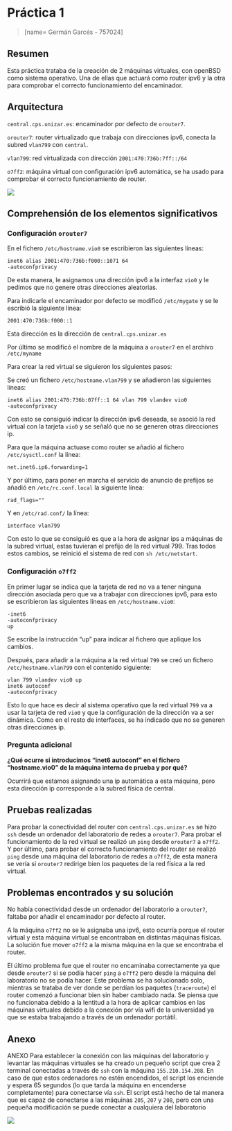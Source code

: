 # Práctica 1
> [name= Germán Garcés - 757024]
## Resumen
Esta práctica trataba de la creación de 2 máquinas virtuales, con openBSD como sistema operativo. Una de ellas que actuará como router ipv6 y la otra para comprobar el correcto funcionamiento del encaminador.
## Arquitectura

`central.cps.unizar.es`: encaminador por defecto de `orouter7`.

`orouter7`: router virtualizado que trabaja con direcciones ipv6, conecta la subred `vlan799` con `central`.

`vlan799`: red virtualizada con dirección `2001:470:736b:7ff::/64`

`o7ff2`: máquina virtual con configuración ipv6 automática, se ha usado para comprobar el correcto funcionamiento de router.

![](https://i.imgur.com/JrLY8E0.png)

## Comprehensión de los elementos significativos

### Configuración `orouter7`

En el fichero `/etc/hostname.vio0` se escribieron las siguientes líneas:
```
inet6 alias 2001:470:736b:f000::1071 64
-autoconfprivacy
```
De esta manera, le asignamos una dirección ipv6 a la interfaz `vio0` y le pedimos que no genere otras direcciones aleatorias.

Para indicarle el encaminador por defecto se modificó `/etc/mygate` y se le escribió la siguiente línea:
```
2001:470:736b:f000::1
```
Esta dirección es la dirección de `central.cps.unizar.es`

Por último se modificó el nombre de la máquina a `orouter7` en el archivo `/etc/myname`

Para crear la red virtual se siguieron los siguientes pasos:

Se creó un fichero `/etc/hostname.vlan799` y se añadieron las siguientes líneas:
```
inet6 alias 2001:470:736b:07ff::1 64 vlan 799 vlandev vio0
-autoconfprivacy
```
Con esto se consiguió indicar la dirección ipv6 deseada, se asoció la red virtual con la tarjeta `vio0` y se señaló que no se generen otras direcciones ip.

Para que la máquina actuase como router se añadió al fichero `/etc/sysctl.conf` la línea:
```
net.inet6.ip6.forwarding=1
```

Y por último, para poner en marcha el servicio de anuncio de prefijos se añadió en `/etc/rc.conf.local` la siguiente línea:
```
rad_flags=""
```
Y en `/etc/rad.conf/` la línea:
```
interface vlan799
```
Con esto lo que se consiguió es que a la hora de asignar ips a máquinas de la subred virtual, estas tuvieran el prefijo de la red virtual 799.
Tras todos estos cambios, se reinició el sistema de red con `sh /etc/netstart`.

### Configuración `o7ff2`

En primer lugar se indica que la tarjeta de red no va a tener ninguna dirección asociada pero que va a trabajar con direcciones ipv6, para esto se escribieron las siguientes líneas en `/etc/hostname.vio0`:
```
-inet6
-autoconfprivacy
up
```
Se escribe la instrucción “up” para indicar al fichero que aplique los cambios.

Después, para añadir a la máquina a la red virtual `799` se creó un fichero `/etc/hostname.vlan799` con el contenido siguiente:
```
vlan 799 vlandev vio0 up
inet6 autoconf
-autoconfprivacy
```
Esto lo que hace es decir al sistema operativo que la red virtual `799` va a usar la tarjeta de red `vio0` y que la configuración de la dirección va a ser dinámica. Como en el resto de interfaces, se ha indicado que no se generen otras direcciones ip.

### Pregunta adicional
**¿Qué ocurre si introducimos “inet6 autoconf” en el fichero “hostname.vio0” de la máquina interna de prueba y por qué?**

Ocurrirá que estamos asignando una ip automática a esta máquina, pero esta dirección ip corresponde a la subred física de central.

## Pruebas realizadas

Para probar la conectividad del router con `central.cps.unizar.es` se hizo `ssh` desde un ordenador del laboratorio de redes a `orouter7`.
Para probar el funcionamiento de la red virtual se realizó un `ping` desde `orouter7` a `o7ff2`.
Y por último, para probar el correcto funcionamiento del router se realizó `ping` desde una máquina del laboratorio de redes a `o7ff2`, de esta manera se vería si `orouter7` redirige bien los paquetes de la red física a la red virtual.

## Problemas encontrados y su solución

No había conectividad desde un ordenador del laboratorio a `orouter7`, faltaba por añadir el encaminador por defecto al router.

A la máquina `o7ff2` no se le asignaba una ipv6, esto ocurría porque el router virtual y esta máquina virtual se encontraban en distintas máquinas físicas. La solución fue mover `o7ff2` a la misma máquina en la que se encontraba el router.

El último problema fue que el router no encaminaba correctamente ya que desde `orouter7` si se podía hacer `ping` a `o7ff2` pero desde la máquina del laboratorio no se podía hacer. Este problema se ha solucionado solo, mientras se trataba de ver donde se perdían los paquetes (`traceroute`) el router comenzó a funcionar bien sin haber cambiado nada. Se piensa que no funcionaba debido a la lentitud a la hora de aplicar cambios en las máquinas virtuales debido a la conexión por vía wifi de la universidad ya que se estaba trabajando a través de un ordenador portátil.

## Anexo

ANEXO
Para establecer la conexión con las máquinas del laboratorio y levantar las máquinas virtuales se ha creado un pequeño script que crea 2 terminal conectadas a través de `ssh` con la máquina `155.210.154.208`. En caso de que estos ordenadores no estén encendidos, el script los enciende y espera 65 segundos (lo que tarda la máquina en encenderse completamente) para conectarse vía `ssh`.
El script está hecho de tal manera que es capaz de conectarse a las máquinas `205`, `207` y `208`, pero con una pequeña modificación se puede conectar a cualquiera del laboratorio

![](https://i.imgur.com/GnPG6el.png)
